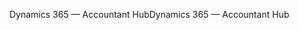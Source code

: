 <span data-ttu-id="a0785-101">Dynamics 365 — Accountant Hub</span><span class="sxs-lookup"><span data-stu-id="a0785-101">Dynamics 365 — Accountant Hub</span></span>

